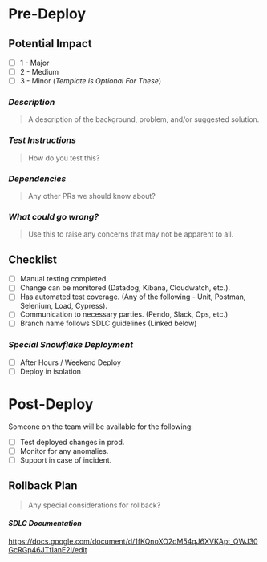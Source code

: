 # Pre-Deploy
## Potential Impact
- [ ] 1 - Major
- [ ] 2 - Medium
- [ ] 3 - Minor (_Template is Optional For These_)
### _Description_
>A description of the background, problem, and/or suggested solution.

### _Test Instructions_
>How do you test this?

### _Dependencies_
>Any other PRs we should know about?

### _What could go wrong?_
>Use this to raise any concerns that may not be apparent to all.

## Checklist
- [ ] Manual testing completed.
- [ ] Change can be monitored (Datadog, Kibana, Cloudwatch, etc.).
- [ ] Has automated test coverage. (Any of the following - Unit, Postman, Selenium, Load, Cypress).
- [ ] Communication to necessary parties. (Pendo, Slack, Ops, etc.)
- [ ] Branch name follows SDLC guidelines (Linked below)
### _Special Snowflake Deployment_
- [ ] After Hours / Weekend Deploy
- [ ] Deploy in isolation
# Post-Deploy

Someone on the team will be available for the following:
- [ ] Test deployed changes in prod.
- [ ] Monitor for any anomalies.
- [ ] Support in case of incident.

## Rollback Plan
>Any special considerations for rollback? 

#### _SDLC Documentation_
https://docs.google.com/document/d/1fKQnoXO2dM54qJ6XVKApt_QWJ30GcRGp46JTfIanE2I/edit


